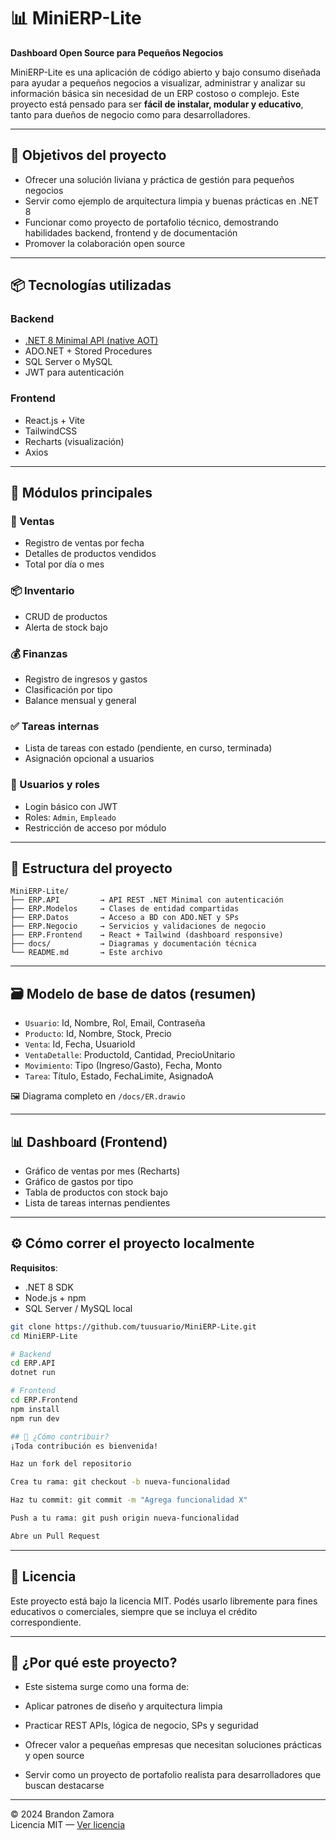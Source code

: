 # 📊 MiniERP-Lite

**Dashboard Open Source para Pequeños Negocios**

MiniERP-Lite es una aplicación de código abierto y bajo consumo diseñada para ayudar a pequeños negocios a visualizar, administrar y analizar su información básica sin necesidad de un ERP costoso o complejo. Este proyecto está pensado para ser **fácil de instalar, modular y educativo**, tanto para dueños de negocio como para desarrolladores.

---

## 🚀 Objetivos del proyecto

- Ofrecer una solución liviana y práctica de gestión para pequeños negocios
- Servir como ejemplo de arquitectura limpia y buenas prácticas en .NET 8
- Funcionar como proyecto de portafolio técnico, demostrando habilidades backend, frontend y de documentación
- Promover la colaboración open source

---

## 📦 Tecnologías utilizadas

### Backend
- [.NET 8 Minimal API (native AOT)](https://learn.microsoft.com/en-us/aspnet/core/fundamentals/minimal-apis)
- ADO.NET + Stored Procedures
- SQL Server o MySQL
- JWT para autenticación

### Frontend
- React.js + Vite
- TailwindCSS
- Recharts (visualización)
- Axios

---

## 🧩 Módulos principales

### 🛒 Ventas
- Registro de ventas por fecha
- Detalles de productos vendidos
- Total por día o mes

### 📦 Inventario
- CRUD de productos
- Alerta de stock bajo

### 💰 Finanzas
- Registro de ingresos y gastos
- Clasificación por tipo
- Balance mensual y general

### ✅ Tareas internas
- Lista de tareas con estado (pendiente, en curso, terminada)
- Asignación opcional a usuarios

### 👤 Usuarios y roles
- Login básico con JWT
- Roles: `Admin`, `Empleado`
- Restricción de acceso por módulo

---

## 📁 Estructura del proyecto

```plaintext
MiniERP-Lite/
├── ERP.API         → API REST .NET Minimal con autenticación
├── ERP.Modelos     → Clases de entidad compartidas
├── ERP.Datos       → Acceso a BD con ADO.NET y SPs
├── ERP.Negocio     → Servicios y validaciones de negocio
├── ERP.Frontend    → React + Tailwind (dashboard responsive)
├── docs/           → Diagramas y documentación técnica
└── README.md       → Este archivo
```
---

## 🗃️ Modelo de base de datos (resumen)

- `Usuario`: Id, Nombre, Rol, Email, Contraseña
- `Producto`: Id, Nombre, Stock, Precio
- `Venta`: Id, Fecha, UsuarioId
- `VentaDetalle`: ProductoId, Cantidad, PrecioUnitario
- `Movimiento`: Tipo (Ingreso/Gasto), Fecha, Monto
- `Tarea`: Título, Estado, FechaLimite, AsignadoA

🖼️ Diagrama completo en `/docs/ER.drawio`

---

## 📊 Dashboard (Frontend)

- Gráfico de ventas por mes (Recharts)
- Gráfico de gastos por tipo
- Tabla de productos con stock bajo
- Lista de tareas internas pendientes

---

## ⚙️ Cómo correr el proyecto localmente

**Requisitos**:
- .NET 8 SDK
- Node.js + npm
- SQL Server / MySQL local

```bash
git clone https://github.com/tuusuario/MiniERP-Lite.git
cd MiniERP-Lite

# Backend
cd ERP.API
dotnet run

# Frontend
cd ERP.Frontend
npm install
npm run dev

## 🤝 ¿Cómo contribuir?
¡Toda contribución es bienvenida!

Haz un fork del repositorio

Crea tu rama: git checkout -b nueva-funcionalidad

Haz tu commit: git commit -m "Agrega funcionalidad X"

Push a tu rama: git push origin nueva-funcionalidad

Abre un Pull Request
```
---

## 🪪 Licencia
Este proyecto está bajo la licencia MIT.
Podés usarlo libremente para fines educativos o comerciales, siempre que se incluya el crédito correspondiente.

---

## 💬 ¿Por qué este proyecto?
- Este sistema surge como una forma de:

- Aplicar patrones de diseño y arquitectura limpia

- Practicar REST APIs, lógica de negocio, SPs y seguridad

- Ofrecer valor a pequeñas empresas que necesitan soluciones prácticas y open source

- Servir como un proyecto de portafolio realista para desarrolladores que buscan destacarse

---

© 2024 Brandon Zamora  
Licencia MIT — [Ver licencia](LICENSE)

